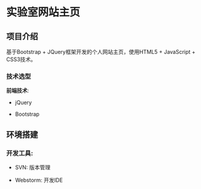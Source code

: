 # 实验室网站主页

## 项目介绍

基于Bootstrap + JQuery框架开发的个人网站主页，使用HTML5 + JavaScript + CSS3技术。

### 技术选型

**前端技术**:

* jQuery

* Bootstrap

## 环境搭建

### 开发工具:

* SVN: 版本管理

* Webstorm: 开发IDE
